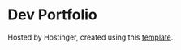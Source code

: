 # Dev Portfolio  

Hosted by Hostinger, created using this [template](https://github.com/harikanani/PortfolioV2).
